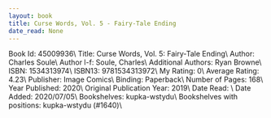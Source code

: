 ```yaml
---
layout: book
title: Curse Words, Vol. 5 - Fairy-Tale Ending
date_read: None
---
```


Book Id: 45009936\ 
Title: Curse Words, Vol. 5: Fairy-Tale Ending\ 
Author: Charles Soule\ 
Author l-f: Soule, Charles\ 
Additional Authors: Ryan Browne\ 
ISBN: 1534313974\ 
ISBN13: 9781534313972\ 
My Rating: 0\ 
Average Rating: 4.23\ 
Publisher: Image Comics\ 
Binding: Paperback\ 
Number of Pages: 168\ 
Year Published: 2020\ 
Original Publication Year: 2019\ 
Date Read: \ 
Date Added: 2020/07/05\ 
Bookshelves: kupka-wstydu\ 
Bookshelves with positions: kupka-wstydu (#1640)\ 

